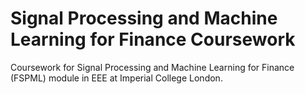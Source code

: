 # Signal Processing and Machine Learning for Finance Coursework 

Coursework for Signal Processing and Machine Learning for Finance (FSPML) module in EEE at Imperial College London. 